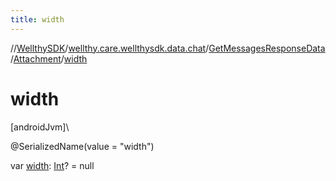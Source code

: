 ```yaml
---
title: width
---
```

//[WellthySDK](../../../../index.html)/[wellthy.care.wellthysdk.data.chat](../../index.html)/[GetMessagesResponseData](../index.html)/[Attachment](index.html)/[width](width.html)



# width



[androidJvm]\




@SerializedName(value = "width")



var [width](width.html): [Int](https://kotlinlang.org/api/latest/jvm/stdlib/kotlin/-int/index.html)? = null





